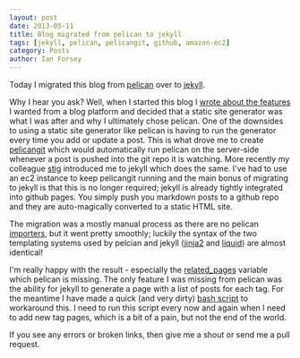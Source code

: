 ```yaml
---
layout: post
date: 2013-05-11
title: Blog migrated from pelican to jekyll
tags: [jekyll, pelican, pelicangit, github, amazon-ec2]
category: Posts
author: Ian Forsey
---
```


Today I migrated this blog from [pelican](http://pelican.notmyidea.org) over to [jekyll](http://jekyllrb.com/).

Why I hear you ask? Well, when I started this blog I [wrote about the features](/powering-your-blog-with-pelican-and-git.html) I wanted from a blog platform and decided that a static site generator was what I was after and why I ultimately chose pelican. One of the downsides to using a static site generator like pelican is having to run the generator every time you add or update a post. This is what drove me to create [pelicangit](/powering-your-blog-with-pelican-and-git.html) which would automatically run pelican on the server-side whenever a post is pushed into the git repo it is watching. More recently my colleague [stig](http://superloopy.io/) introduced me to jekyll which does the same. I've had to use an ec2 instance to keep pelicangit running and the main bonus of migrating to jekyll is that this is no longer required; jekyll is already tightly integrated into github pages. You simply push you markdown posts to a github repo and they are auto-magically converted to a static HTML site.

The migration was a mostly manual process as there are no pelican [importers](http://jekyllrb.com/docs/migrations/), but it went pretty smoothly; luckily the syntax of the two templating systems used by pelcian and jekyll ([jinja2](http://jinja.pocoo.org/) and [liquid](http://wiki.shopify.com/Liquid)) are almost identical!

I'm really happy with the result - especially the [related_pages](http://jekyllrb.com/docs/variables/) variable which pelican is missing. The only feature I was missing from pelican was the ability for jekyll to generate a page with a list of posts for each tag. For the meantime I have made a quick (and very dirty) [bash script](https://github.com/theon/theon.github.com/blob/master/gen-tag-pages.sh) to workaround this. I need to run this script every now and again when I need to add new tag pages, which is a bit of a pain, but not the end of the world.

If you see any errors or broken links, then give me a shout or send me a pull request.